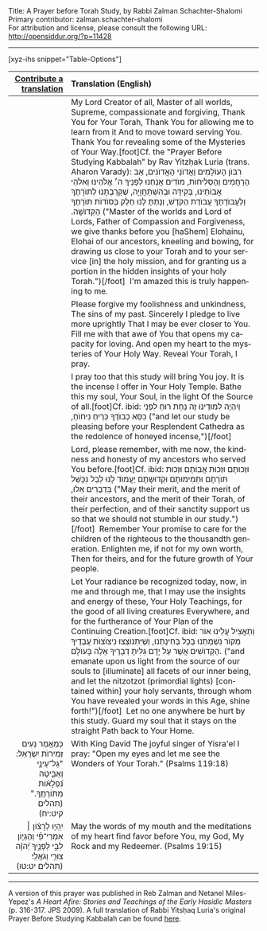 <html>
<head></head>
<body>
Title: A Prayer before Torah Study, by Rabbi Zalman Schachter-Shalomi<br />
Primary contributor: zalman.schachter-shalomi<br />
For attribution and license, please consult the following URL: <a href="http://opensiddur.org/?p=11428">http://opensiddur.org/?p=11428</a>
<p />
<hr />

[xyz-ihs snippet="Table-Options"]<table style="margin-left: auto; margin-right: auto;" class="draggable">
<thead><tr><th id="x" style="text-align: right;"><a href="/contribute/upload/">Contribute a translation</a></th><th style="text-align: left;">Translation (English)</th></tr></thead>
</tbody>
<tr><td style="vertical-align:top;">
<div class="liturgy" lang="he" style="text-align: right;">

</span></div></td>
 
<td style="vertical-align:top;">
<div class="english" lang="en">
My Lord Creator of all,
Master of all worlds,
Supreme, compassionate and forgiving,
Thank You for Your Torah,
Thank You for allowing me to learn from it
And to move toward serving You.
Thank You for revealing some of the
Mysteries of Your Way.[foot]Cf. the "Prayer Before Studying Kabbalah" by Rav Yitzḥak Luria (trans. Aharon Varady):
<span class="hebrew" lang="he">רִבּוֺן הָעוֺלָמִים וַאֲדוֺנֵי הָאֲדוֺנִים, אַב הָרָחֲמִים וְהָסְּלִיחוֺת, מוֺדִים אֲנַחְנוּ לְפָנֶיךָ ה׳ אֱלֹהֵינוּ וֵאלֹהֵי אֲבוֹתֵינוּ,  בְּקִידָּה וּבְהִשְׁתַּחֲוָיָה, שֶׁקֵּרַבְתָּנוּ לְתוֺרָתֶךָ וְלַעֲבוֺדָתֶךָ עֲבוֺדַת הַקֹדֶשׁ, וְנָתַתָּ לָנוּ חֵלֶק בְּסוֺדוֺת תּוֺרָתֶךָ הַקְּדוֺשָׁה.‏ </span> ("Master of the worlds and Lord of Lords, Father of Compassion and Forgiveness, we give thanks before you [haShem] Elohainu, Elohai of our ancestors, kneeling and bowing, for drawing us close to your Torah and to your service [in] the holy mission, and for granting us a portion in the hidden insights of your holy Torah.")[/foot]&nbsp;
I'm amazed this is truly happening to me.
</div></td></tr>


<tr><td style="vertical-align:top;">
<div class="liturgy" lang="he" style="text-align: right;">

</span></div></td>
 
<td style="vertical-align:top;">
<div class="english" lang="en">
Please forgive my foolishness and unkindness,
The sins of my past.
Sincerely I pledge to live more uprightly
That I may be ever closer to You.
Fill me with that awe of You
that opens my capacity for loving.
And open my heart
to the mysteries of Your Holy Way.
Reveal Your Torah, I pray.
</div></td></tr>


<tr><td style="vertical-align:top;">
<div class="liturgy" lang="he" style="text-align: right;">

</span></div></td>
 
<td style="vertical-align:top;">
<div class="english" lang="en">
I pray too that this study will bring You joy.
It is the incense I offer in Your Holy Temple.
Bathe this my soul, Your Soul, in the light
Of the Source of all.[foot]Cf. ibid: <span class="hebrew" lang="he">וְיִהְיֶה לִמּוּדֵינוּ זֶה נַחַת רוּחַ לִפְנֵי כִסֵּא כְבוֺדֶךָ כְּרֵיחַ נִיחוֺחַ,‏</span> ("and let our study be pleasing before your Resplendent Cathedra as the redolence of honeyed incense,")[/foot]&nbsp;
</div></td></tr>


<tr><td style="vertical-align:top;">
<div class="liturgy" lang="he" style="text-align: right;">

</span></div></td>
 
<td style="vertical-align:top;">
<div class="english" lang="en">
Lord, please remember, with me now,
the kindness and honesty of my ancestors
who served You before.[foot]Cf. ibid: <span class="hebrew" lang="he"> וּזְכוּתָם וּזְכוּת אֲבוֹתָם וּזְכוּת תּוֺרָתָם וּתְמִימוּתָם וּקְדוּשָתָם יַעֲמוֺד לָנוּ לְבַל נִכָּשֵׁל בִּדְבָרִים אֵלוּ,‏</span> ("May their merit, and the merit of their ancestors, and the merit of their Torah, of their perfection, and of their sanctity support us so that we should not stumble in our study.") [/foot]&nbsp;
Remember Your promise to care
for the children of the righteous
to the thousandth generation.
Enlighten me, if not for my own worth,
Then for theirs, and for
the future growth of Your people.
</div></td></tr>


<tr><td style="vertical-align:top;">
<div class="liturgy" lang="he" style="text-align: right;">

</span></div></td>
 
<td style="vertical-align:top;">
<div class="english" lang="en">
Let Your radiance be recognized
today, now, in me and through me,
that I may use the insights and energy
of these, Your Holy Teachings,
for the good of all living creatures
Everywhere, and for the furtherance
of Your Plan of the Continuing Creation.[foot]Cf. ibid: <span class="hebrew" lang="he">וְתַאֲצִיל עֲלֵינוּ אוֺר מְקוֺר נִשְׁמָתֵנוּ בְּכָל בְּחִינָתֵנוּ, וְשֶׁיִּתְנוֺצְצוּ נִיצוֺצוֺת עֲבָדֶיךָ הַקְּדוֺשִׁים אֲשֶׁר עַל יָדָם גִּלִּיתָ דְבָרֶיךָ אֵלֶה בָּעוֺלָם.</span> ("and emanate upon us light from the source of our souls to [illuminate] all facets of our inner being, and let the nitzotzot (primordial lights) [contained within] your holy servants, through whom You have revealed your words in this Age, shine forth!")[/foot]&nbsp;
Let no one anywhere be hurt by this study.
Guard my soul that it stays on the straight Path
back to Your Home.
</div></td></tr>


<tr><td style="vertical-align:top;">
<div class="liturgy" lang="he" style="text-align: right;">
כְּמַאֲמַר 
נְעִים זְמִירוֺת יִשְׂרָאֵל: 
"גַּל־עֵינַ֥י 
וְאַבִּ֑יטָה נִ֝פְלָא֗וֹת מִתּוֹרָתֶֽךָ.‏"‏ <span class="citation">(תהלים קיט:יח)</span>
</span></div></td>
 
<td style="vertical-align:top;">
<div class="english" lang="en">
With King David
The joyful singer of Yisra'el
I pray: "Open my eyes
and let me see the Wonders of Your Torah." <span class="citation">(Psalms 119:18)</span>
</div></td></tr>


<tr><td style="vertical-align:top;">
<div class="liturgy" lang="he" style="text-align: right;">
 יִֽהְי֥וּ לְרָצ֨וֹן ׀ אִמְרֵי־פִ֡י 
 וְהֶגְי֣וֹן לִבִּ֣י 
 לְפָנֶ֑יךָ יְ֝הוָ֗ה 
 צוּרִ֥י וְגֹאֲלִֽי׃ <span class="citation">(תהלים יט:טו)</span>
</span></div></td>
 
<td style="vertical-align:top;">
<div class="english" lang="en">
May the words of my mouth
and the meditations of my heart
find favor before You, my God,
My Rock and my Redeemer. <span class="citation">(Psalms 19:15)</span>
</div></td></tr>
</tbody></table>

<hr />

A version of this prayer was published in Reb Zalman and Netanel Miles-Yepez's <em>A Heart Afire: Stories and Teachings of the Early Hasidic Masters </em>(p. 316-317. JPS 2009). A full translation of Rabbi Yitsḥaq Luria's original Prayer Before Studying Kabbalah can be found <a href="https://opensiddur.org/new-prayers/teaching/prayer-before-studying-kabbalah-by-rav-yitzhak-luria-translated-by-aharon-varady/">here</a>.

&nbsp;
</body>
</html>